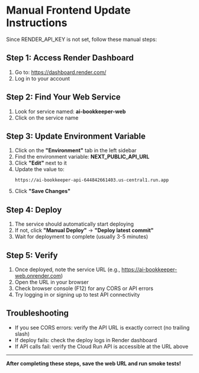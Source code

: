 # Manual Frontend Update Instructions

Since RENDER_API_KEY is not set, follow these manual steps:

## Step 1: Access Render Dashboard
1. Go to: https://dashboard.render.com/
2. Log in to your account

## Step 2: Find Your Web Service
1. Look for service named: **ai-bookkeeper-web**
2. Click on the service name

## Step 3: Update Environment Variable
1. Click on the **"Environment"** tab in the left sidebar
2. Find the environment variable: **NEXT_PUBLIC_API_URL**
3. Click **"Edit"** next to it
4. Update the value to:
   ```
   https://ai-bookkeeper-api-644842661403.us-central1.run.app
   ```
5. Click **"Save Changes"**

## Step 4: Deploy
1. The service should automatically start deploying
2. If not, click **"Manual Deploy"** → **"Deploy latest commit"**
3. Wait for deployment to complete (usually 3-5 minutes)

## Step 5: Verify
1. Once deployed, note the service URL (e.g., https://ai-bookkeeper-web.onrender.com)
2. Open the URL in your browser
3. Check browser console (F12) for any CORS or API errors
4. Try logging in or signing up to test API connectivity

## Troubleshooting
- If you see CORS errors: verify the API URL is exactly correct (no trailing slash)
- If deploy fails: check the deploy logs in Render dashboard
- If API calls fail: verify the Cloud Run API is accessible at the URL above

---

**After completing these steps, save the web URL and run smoke tests!**
